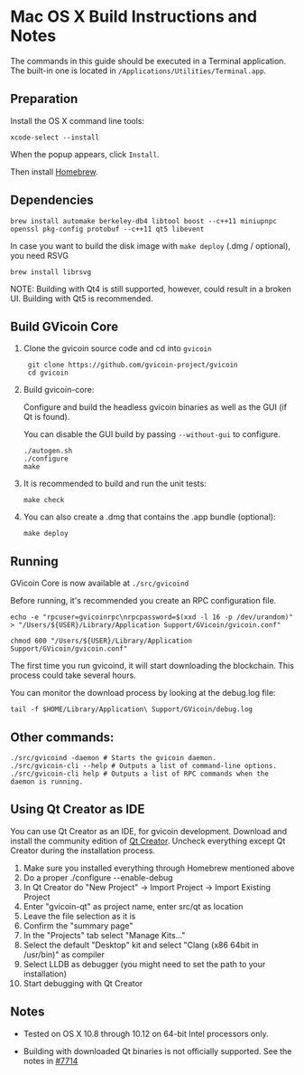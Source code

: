 Mac OS X Build Instructions and Notes
====================================
The commands in this guide should be executed in a Terminal application.
The built-in one is located in `/Applications/Utilities/Terminal.app`.

Preparation
-----------
Install the OS X command line tools:

`xcode-select --install`

When the popup appears, click `Install`.

Then install [Homebrew](http://brew.sh).

Dependencies
----------------------

    brew install automake berkeley-db4 libtool boost --c++11 miniupnpc openssl pkg-config protobuf --c++11 qt5 libevent

In case you want to build the disk image with `make deploy` (.dmg / optional), you need RSVG

    brew install librsvg

NOTE: Building with Qt4 is still supported, however, could result in a broken UI. Building with Qt5 is recommended.

Build GVicoin Core
------------------------

1. Clone the gvicoin source code and cd into `gvicoin`

        git clone https://github.com/gvicoin-project/gvicoin
        cd gvicoin

2.  Build gvicoin-core:

    Configure and build the headless gvicoin binaries as well as the GUI (if Qt is found).

    You can disable the GUI build by passing `--without-gui` to configure.

        ./autogen.sh
        ./configure
        make

3.  It is recommended to build and run the unit tests:

        make check

4.  You can also create a .dmg that contains the .app bundle (optional):

        make deploy

Running
-------

GVicoin Core is now available at `./src/gvicoind`

Before running, it's recommended you create an RPC configuration file.

    echo -e "rpcuser=gvicoinrpc\nrpcpassword=$(xxd -l 16 -p /dev/urandom)" > "/Users/${USER}/Library/Application Support/GVicoin/gvicoin.conf"

    chmod 600 "/Users/${USER}/Library/Application Support/GVicoin/gvicoin.conf"

The first time you run gvicoind, it will start downloading the blockchain. This process could take several hours.

You can monitor the download process by looking at the debug.log file:

    tail -f $HOME/Library/Application\ Support/GVicoin/debug.log

Other commands:
-------

    ./src/gvicoind -daemon # Starts the gvicoin daemon.
    ./src/gvicoin-cli --help # Outputs a list of command-line options.
    ./src/gvicoin-cli help # Outputs a list of RPC commands when the daemon is running.

Using Qt Creator as IDE
------------------------
You can use Qt Creator as an IDE, for gvicoin development.
Download and install the community edition of [Qt Creator](https://www.qt.io/download/).
Uncheck everything except Qt Creator during the installation process.

1. Make sure you installed everything through Homebrew mentioned above
2. Do a proper ./configure --enable-debug
3. In Qt Creator do "New Project" -> Import Project -> Import Existing Project
4. Enter "gvicoin-qt" as project name, enter src/qt as location
5. Leave the file selection as it is
6. Confirm the "summary page"
7. In the "Projects" tab select "Manage Kits..."
8. Select the default "Desktop" kit and select "Clang (x86 64bit in /usr/bin)" as compiler
9. Select LLDB as debugger (you might need to set the path to your installation)
10. Start debugging with Qt Creator

Notes
-----

* Tested on OS X 10.8 through 10.12 on 64-bit Intel processors only.

* Building with downloaded Qt binaries is not officially supported. See the notes in [#7714](https://github.com/bitcoin/bitcoin/issues/7714)
